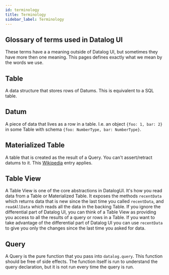 ```yaml
---
id: terminology
title: Terminology
sidebar_label: Terminology
---
```

## Glossary of terms used in Datalog UI

These terms have a a meaning outside of Datalog UI, but sometimes they have more then one meaning. This pages defines exactly what we mean by the words we use.

## Table

A data structure that stores rows of Datums. This is equivalent to a SQL table.

## Datum

A piece of data that lives as a row in a table. I.e. an object `{foo: 1, bar: 2}` in some Table with schema `{foo: NumberType, bar: NumberType}`.

## Materialized Table

A table that is created as the result of a Query. You can't assert/retract datums to it. This [Wikipedia](https://en.wikipedia.org/wiki/Materialized_view) entry applies.

## Table View
A Table View is one of the core abstractions in DatalogUI. It's how you read data from a Table or Materialized Table. It exposes the methods `recentData` which returns data that is new since the last time you called `recentData`, and `readAllData` which reads all the data in the backing Table. If you ignore the differential part of Datalog UI, you can think of a Table View as providing you access to all the results of a query or rows in a Table. If you want to take advantage of the differential part of Datalog UI you can use `recentData` to give you only the changes since the last time you asked for data.

## Query

A Query is the pure function that you pass into `datalog.query`. This function should be free of side effects. The function itself is run to understand the query declaration, but it is not run every time the query is run.


